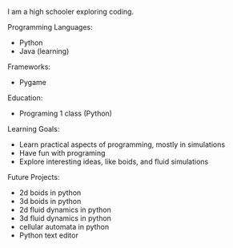 I am a high schooler exploring coding.

Programming Languages:
- Python
- Java (learning)

Frameworks:
- Pygame

Education:
- Programing 1 class (Python)

Learning Goals:
- Learn practical aspects of programming, mostly in simulations
- Have fun with programing
- Explore interesting ideas, like boids, and fluid simulations

Future Projects:
- 2d boids in python
- 3d boids in python
- 2d fluid dynamics in python
- 3d fluid dynamics in python
- cellular automata in python
- Python text editor
